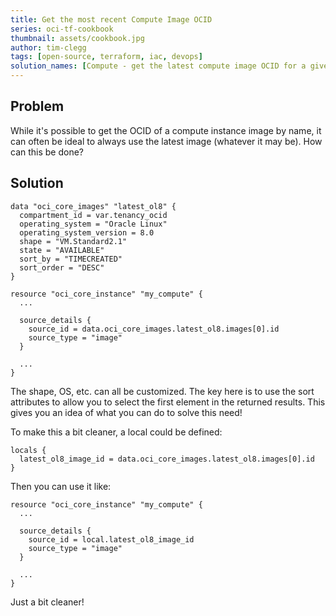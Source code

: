 ```yaml
---
title: Get the most recent Compute Image OCID
series: oci-tf-cookbook
thumbnail: assets/cookbook.jpg
author: tim-clegg
tags: [open-source, terraform, iac, devops]
solution_names: [Compute - get the latest compute image OCID for a given distro, Compute image - get the latest distro OCID,Image - get latest compute image OCID]
---
```


## Problem
While it's possible to get the OCID of a compute instance image by name, it can often be ideal to always use the latest image (whatever it may be).  How can this be done?

## Solution
```
data "oci_core_images" "latest_ol8" {
  compartment_id = var.tenancy_ocid
  operating_system = "Oracle Linux"
  operating_system_version = 8.0
  shape = "VM.Standard2.1"
  state = "AVAILABLE"
  sort_by = "TIMECREATED"
  sort_order = "DESC"
}

resource "oci_core_instance" "my_compute" {
  ...
  
  source_details {
    source_id = data.oci_core_images.latest_ol8.images[0].id
    source_type = "image"
  }
  
  ...
}
```

The shape, OS, etc. can all be customized.  The key here is to use the sort attributes to allow you to select the first element in the returned results.  This gives you an idea of what you can do to solve this need!

To make this a bit cleaner, a local could be defined:

```
locals {
  latest_ol8_image_id = data.oci_core_images.latest_ol8.images[0].id
}
```

Then you can use it like:

```
resource "oci_core_instance" "my_compute" {
  ...
  
  source_details {
    source_id = local.latest_ol8_image_id
    source_type = "image"
  }
  
  ...
}
```

Just a bit cleaner!
